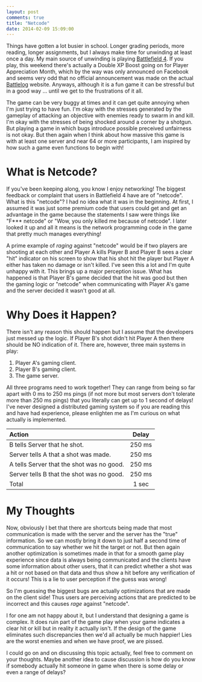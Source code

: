 ```yaml
---
layout: post
comments: true
title: "Netcode"
date: 2014-02-09 15:09:00
---
```


Things have gotten a lot busier in school. Longer grading periods, more reading,
longer assignments, but I always make time for unwinding at least once a day. My
main source of unwinding is playing [Battlefield 4][bf4]. If you play, this
weekend there's actually a Double XP Boost going on for Player Appreciation
Month, which by the way was only announced on Facebook and seems very odd that
no official announcement was made on the actual [Battlelog][battlelog] website.
Anyways, although it is a fun game it can be stressful but in a good way ...
until we get to the frustrations of it all.

The game can be very buggy at times and it can get quite annoying when I'm just
trying to have fun. I'm okay with the stresses generated by the gameplay of
attacking an objective with enemies ready to swarm in and kill. I'm okay with
the stresses of being shocked around a corner by a shotgun. But playing a game
in which bugs introduce possible preceived unfairness is not okay. But then
again when I think about how massive this game is with at least one server
and near 64 or more participants, I am inspired by how such a game even
functions to begin with!

<!--more-->

# What is Netcode?

If you've been keeping along, you know I enjoy networking! The biggest feedback
or complaint that users in Battlefield 4 have are of "netcode". What is this
"netcode"? I had no idea what it was in the beginning. At first, I assumed it
was just some premium code that users could get and get an advantage in the game
because the statements I saw were things like "F*** netcode" or "Wow, you only
killed me because of netcode". I later looked it up and all it means is the
network programming code in the game that pretty much manages everything!

A prime example of *raging* against "netcode" would be if two players are
shooting at each other and Player A kills Player B and Player B sees a clear
"hit" indicator on his screen to show that his shot hit the player but Player A
either has taken no damage or isn't killed. I've seen this a lot and I'm quite
unhappy with it. This brings up a major perception issue. What has happened is
that Player B's game decided that the hit was good but then the gaming logic
or "netcode" when communicating with Player A's game and the server decided it
wasn't good at all.

# Why Does it Happen?

There isn't any reason this should happen but I assume that the developers
just messed up the logic. If Player B's shot didn't hit Player A then there
should be NO indication of it. There are, however, three main systems in play:

1. Player A's gaming client.
1. Player B's gaming client.
1. The game server.

All three programs need to work together! They can range from being so far apart
with 0 ms to 250 ms pings (if not more but most servers don't tolerate more than
250 ms pings) that you literally can get up to 1 second of delays!
I've never designed a distributed gaming system so if you are reading this and
have had experience, please enlighten me as I'm curious on what actually is
implemented.

| Action                                    | Delay  |
| :---------------------------------------- |:------:|
| B tells Server that he shot.              | 250 ms |
| Server tells A that a shot was made.      | 250 ms |
| A tells Server that the shot was no good. | 250 ms |
| Server tells B that the shot was no good. | 250 ms |
| Total                                     | 1 sec  |


# My Thoughts

Now, obviously I bet that there are shortcuts being made that most communication
is made with the server and the server has the "true" information. So we can
mostly bring it down to just half a second time of communication to say whether
we hit the target or not. But then again another optimization is sometimes made
in that for a smooth game play experience since data is always being
communicated and the clients have some information about other users, that it
can predict whether a shot was a hit or not based on that data and thus show
a hit before any verification of it occurs! This is a lie to user perception if
the guess was wrong!

So I'm guessing the biggest bugs are actually optimizations that are made on the
client side! Thus users are perceiving actions that are predicted to be
incorrect and this causes *rage* against "netcode".

I for one am not happy about it, but I understand that designing a game is
complex. It does ruin part of the game play when your game
indicates a clear hit or kill but in reality it actually isn't. If the design
of the game eliminates such discrepancies then we'd all actually be much
happier! Lies are the worst enemies and when we have proof, we are pissed.

I could go on and on discussing this topic actually, feel free to comment on
your thoughts. Maybe another idea to cause discussion is how do you know if
somebody actually hit someone in game when there is some delay or even a
range of delays?

[bf4]:http://www.battlefield.com/
[battlelog]:http://battlelog.battlefield.com/bf4/
